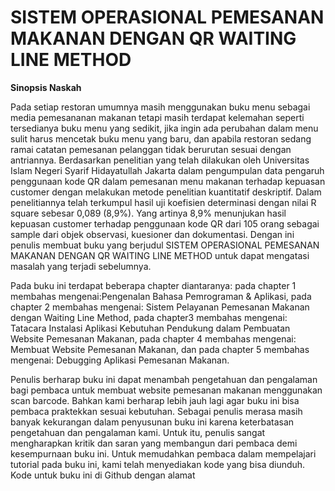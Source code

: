 # SISTEM OPERASIONAL PEMESANAN MAKANAN DENGAN QR WAITING LINE METHOD

**Sinopsis Naskah**

Pada setiap restoran umumnya masih menggunakan buku menu sebagai media pemesananan makanan tetapi masih terdapat kelemahan seperti tersedianya buku menu yang sedikit, jika ingin ada perubahan dalam menu sulit harus mencetak buku menu yang baru, dan apabila restoran sedang ramai catatan pemesanan pelanggan tidak berurutan sesuai dengan antriannya. Berdasarkan penelitian yang telah dilakukan oleh Universitas Islam Negeri Syarif Hidayatullah Jakarta dalam pengumpulan data pengaruh penggunaan kode QR dalam pemesanan menu makanan terhadap kepuasan customer dengan melakukan metode penelitian kuantitatif deskriptif. Dalam penelitiannya telah terkumpul hasil uji koefisien determinasi dengan nilai R square sebesar 0,089 (8,9%). Yang artinya 8,9% menunjukan hasil kepuasan customer terhadap penggunaan kode QR dari 105 orang sebagai sample dari objek observasi, kuesioner dan dokumentasi. Dengan ini penulis membuat buku yang berjudul SISTEM OPERASIONAL PEMESANAN MAKANAN DENGAN QR WAITING LINE METHOD untuk dapat mengatasi masalah yang terjadi sebelumnya.

Pada buku ini terdapat beberapa chapter diantaranya: pada chapter 1 membahas mengenai:Pengenalan Bahasa Pemrograman & Aplikasi, pada chapter 2 membahas mengenai: Sistem Pelayanan Pemesanan Makanan dengan Waiting Line Method, pada chapter3 membahas mengenai: Tatacara Instalasi Aplikasi Kebutuhan Pendukung dalam Pembuatan Website Pemesanan Makanan, pada chapter 4 membahas mengenai: Membuat Website Pemesanan Makanan, dan pada chapter 5 membahas mengenai: Debugging Aplikasi Pemesanan Makanan.

Penulis berharap buku ini dapat menambah pengetahuan dan pengalaman bagi pembaca untuk membuat website pemesanan makanan menggunakan scan barcode. Bahkan kami berharap lebih jauh lagi agar buku ini bisa pembaca praktekkan sesuai kebutuhan. Sebagai penulis merasa masih banyak kekurangan dalam penyusunan buku ini karena keterbatasan pengetahuan dan pengalaman kami. Untuk itu, penulis sangat mengharapkan kritik dan saran yang membangun dari pembaca demi kesempurnaan buku ini. Untuk memudahkan pembaca dalam mempelajari tutorial pada buku ini, kami telah menyediakan kode yang bisa diunduh. Kode untuk buku ini di Github dengan alamat




